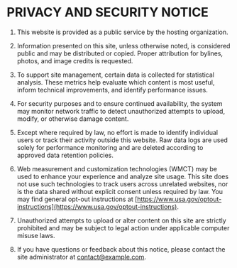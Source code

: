# PRIVACY AND SECURITY NOTICE

1. This website is provided as a public service by the hosting organization.

2. Information presented on this site, unless otherwise noted, is considered public and may be distributed or copied. Proper attribution for bylines, photos, and image credits is requested.

3. To support site management, certain data is collected for statistical analysis. These metrics help evaluate which content is most useful, inform technical improvements, and identify performance issues.

4. For security purposes and to ensure continued availability, the system may monitor network traffic to detect unauthorized attempts to upload, modify, or otherwise damage content.

5. Except where required by law, no effort is made to identify individual users or track their activity outside this website. Raw data logs are used solely for performance monitoring and are deleted according to approved data retention policies.

6. Web measurement and customization technologies (WMCT) may be used to enhance your experience and analyze site usage. This site does not use such technologies to track users across unrelated websites, nor is the data shared without explicit consent unless required by law. You may find general opt-out instructions at [https://www.usa.gov/optout-instructions](https://www.usa.gov/optout-instructions).

7. Unauthorized attempts to upload or alter content on this site are strictly prohibited and may be subject to legal action under applicable computer misuse laws.

8. If you have questions or feedback about this notice, please contact the site administrator at [contact@example.com](mailto:contact@example.com).

